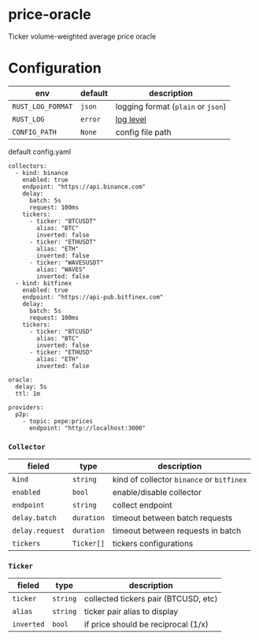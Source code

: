 # price-oracle

Ticker volume-weighted average price oracle

# Configuration

| env               | default | description                                                        |
| ----------------- | ------- | ------------------------------------------------------------------ |
| `RUST_LOG_FORMAT` | `json`  | logging format (`plain` or `json`)                                 |
| `RUST_LOG`        | `error` | [log level](https://docs.rs/slog-envlogger/latest/slog_envlogger/) |
| `CONFIG_PATH`     | `None`  | config file path                                                   |

default config.yaml

```
collectors:
  - kind: binance
    enabled: true
    endpoint: "https://api.binance.com"
    delay:
      batch: 5s
      request: 100ms
    tickers:
      - ticker: "BTCUSDT"
        alias: "BTC"
        inverted: false
      - ticker: "ETHUSDT"
        alias: "ETH"
        inverted: false
      - ticker: "WAVESUSDT"
        alias: "WAVES"
        inverted: false 
  - kind: bitfinex
    enabled: true
    endpoint: "https://api-pub.bitfinex.com"
    delay:
      batch: 5s
      request: 100ms
    tickers:
      - ticker: "BTCUSD"
        alias: "BTC"
        inverted: false
      - ticker: "ETHUSD"
        alias: "ETH"
        inverted: false

oracle:
  delay: 5s
  ttl: 1m

providers:
  p2p:
    - topic: pepe:prices
      endpoint: "http://localhost:3000"
```

### `Collector`

| fieled            | type       | description                               |
| ------------------| ---------- | ----------------------------------------- |
| `kind`            | `string`   | kind of collector `binance` or `bitfinex` |
| `enabled`         | `bool`     | enable/disable collector                  |
| `endpoint`        | `string`   | collect endpoint                          |
| `delay.batch`     | `duration` | timeout between batch requests            |
| `delay.request`   | `duration` | timeout between requests in batch         |
| `tickers`         | `Ticker[]` | tickers configurations                    |

### `Ticker`

| fieled    | type       | description                           |
| ----------| ---------- | --------------------------------------|
| `ticker`  | `string`   | collected tickers pair (BTCUSD, etc)  |
| `alias`   | `string`   | ticker pair alias to display          |
| `inverted`| `bool`     | if price should be reciprocal (1/x)   |